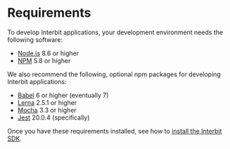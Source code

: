 # Requirements

To develop Interbit applications, your development environment needs the
following software:

* <a href="https://nodejs.org" target="_blank">Node.js</a> 8.6 or higher
* <a href="https://nodejs.org" target="_blank">NPM</a> 5.8 or higher

We also recommend the following, optional npm packages for developing Interbit
applications:

* <a href="https://babeljs.io" target="_blank">Babel</a> 6 or higher
  (eventually 7)
* <a href="https://lernajs.io/" target="_blank">Lerna</a> 2.5.1 or higher
* <a href="https://mochajs.org/" target="_blank">Mocha</a> 3.3 or higher
* <a href="https://facebook.github.io/jest/" target="_blank">Jest</a> 20.0.4
  (specifically)

Once you have these requirements installed, see how to [install the Interbit
SDK](install.md).
